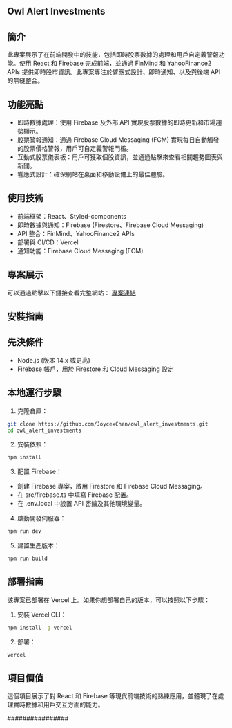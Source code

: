 ## Owl Alert Investments

## 簡介

此專案展示了在前端開發中的技能，包括即時股票數據的處理和用戶自定義警報功能。使用 React 和 Firebase 完成前端，並通過 FinMind 和 YahooFinance2 APIs 提供即時股市資訊。此專案專注於響應式設計、即時通知、以及與後端 API 的無縫整合。

## 功能亮點
- 即時數據處理：使用 Firebase 及外部 API 實現股票數據的即時更新和市場趨勢顯示。
- 股票警報通知：通過 Firebase Cloud Messaging (FCM) 實現每日自動觸發的股票價格警報，用戶可自定義警報門檻。
- 互動式股票儀表板：用戶可獲取個股資訊，並通過點擊來查看相關趨勢圖表與新聞。
- 響應式設計：確保網站在桌面和移動設備上的最佳體驗。

## 使用技術
- 前端框架：React、Styled-components
- 即時數據與通知：Firebase (Firestore、Firebase Cloud Messaging)
- API 整合：FinMind、YahooFinance2 APIs
- 部署與 CI/CD：Vercel
- 通知功能：Firebase Cloud Messaging (FCM)

## 專案展示
可以通過點擊以下鏈接查看完整網站：
[專案連結](https://owl-alert-investments.vercel.app/)

## 安裝指南
## 先決條件
- Node.js (版本 14.x 或更高)
- Firebase 帳戶，用於 Firestore 和 Cloud Messaging 設定

## 本地運行步驟
1. 克隆倉庫：
```bash
git clone https://github.com/JoycexChan/owl_alert_investments.git
cd owl_alert_investments
```

2. 安裝依賴：
```bash
npm install
```

3. 配置 Firebase：
- 創建 Firebase 專案，啟用 Firestore 和 Firebase Cloud Messaging。
- 在 src/firebase.ts 中填寫 Firebase 配置。
- 在 .env.local 中設置 API 密鑰及其他環境變量。

4. 啟動開發伺服器：
```bash
npm run dev
```

5. 建置生產版本：
```bash
npm run build
```

## 部署指南
該專案已部署在 Vercel 上。如果你想部署自己的版本，可以按照以下步驟：

1. 安裝 Vercel CLI：
```bash
npm install -g vercel
```

2. 部署：
```bash
vercel
```

## 項目價值
這個項目展示了對 React 和 Firebase 等現代前端技術的熟練應用，並體現了在處理實時數據和用戶交互方面的能力。


################

